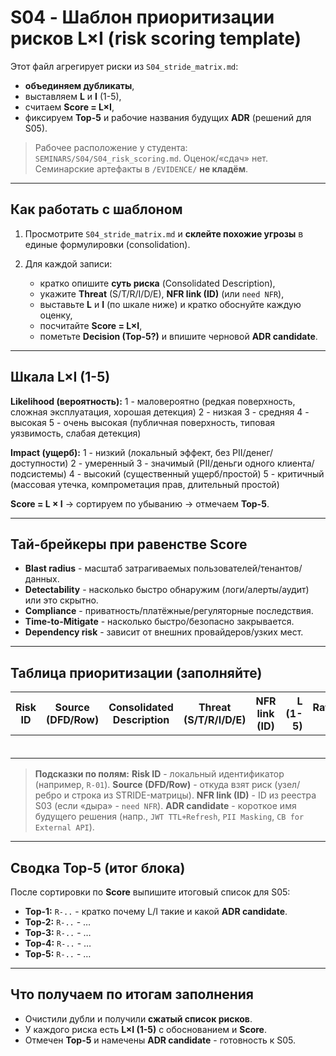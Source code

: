 # S04 - Шаблон приоритизации рисков L×I (risk scoring template)

Этот файл агрегирует риски из `S04_stride_matrix.md`:

* **объединяем дубликаты**,
* выставляем **L** и **I** (1-5),
* считаем **Score = L×I**,
* фиксируем **Top-5** и рабочие названия будущих **ADR** (решений для S05).

> Рабочее расположение у студента: `SEMINARS/S04/S04_risk_scoring.md`.
> Оценок/«сдач» нет. Семинарские артефакты в `/EVIDENCE/` **не кладём**.

---

## Как работать с шаблоном

1. Просмотрите `S04_stride_matrix.md` и **склейте похожие угрозы** в единые формулировки (consolidation).
2. Для каждой записи:

   * кратко опишите **суть риска** (Consolidated Description),
   * укажите **Threat** (S/T/R/I/D/E), **NFR link (ID)** (или `need NFR`),
   * выставьте **L** и **I** (по шкале ниже) и кратко обоснуйте каждую оценку,
   * посчитайте **Score = L×I**,
   * пометьте **Decision (Top-5?)** и впишите черновой **ADR candidate**.

---

## Шкала L×I (1-5)

**Likelihood (вероятность):**
1 - маловероятно (редкая поверхность, сложная эксплуатация, хорошая детекция)
2 - низкая
3 - средняя
4 - высокая
5 - очень высокая (публичная поверхность, типовая уязвимость, слабая детекция)

**Impact (ущерб):**
1 - низкий (локальный эффект, без PII/денег/доступности)
2 - умеренный
3 - значимый (PII/деньги одного клиента/подсистемы)
4 - высокий (существенный ущерб/простой)
5 - критичный (массовая утечка, компрометация прав, длительный простой)

**Score = L × I** → сортируем по убыванию → отмечаем **Top-5**.

---

## Тай-брейкеры при равенстве Score

* **Blast radius** - масштаб затрагиваемых пользователей/тенантов/данных.
* **Detectability** - насколько быстро обнаружим (логи/алерты/аудит) или это скрытно.
* **Compliance** - приватность/платёжные/регуляторные последствия.
* **Time-to-Mitigate** - насколько быстро/безопасно закрывается.
* **Dependency risk** - зависит от внешних провайдеров/узких мест.

---

## Таблица приоритизации (заполняйте)

| Risk ID | Source (DFD/Row) | Consolidated Description | Threat (S/T/R/I/D/E) | NFR link (ID) | L (1-5) | Rationale-L | I (1-5) | Rationale-I | **Score (=L×I)** | Decision (Top-5?) | ADR candidate |
| ------- | ---------------- | ------------------------ | -------------------- | ------------- | ------: | ----------- | ------: | ----------- | ---------------: | ----------------- | ------------- |
|         |                  |                          |                      |               |         |             |         |             |                  |                   |               |
|         |                  |                          |                      |               |         |             |         |             |                  |                   |               |
|         |                  |                          |                      |               |         |             |         |             |                  |                   |               |
|         |                  |                          |                      |               |         |             |         |             |                  |                   |               |
|         |                  |                          |                      |               |         |             |         |             |                  |                   |               |
|         |                  |                          |                      |               |         |             |         |             |                  |                   |               |

> **Подсказки по полям:**
> **Risk ID** - локальный идентификатор (например, `R-01`).
> **Source (DFD/Row)** - откуда взят риск (узел/ребро и строка из STRIDE-матрицы).
> **NFR link (ID)** - ID из реестра S03 (если «дыра» - `need NFR`).
> **ADR candidate** - короткое имя будущего решения (напр., `JWT TTL+Refresh`, `PII Masking`, `CB for External API`).

---

## Сводка Top-5 (итог блока)

После сортировки по **Score** выпишите итоговый список для S05:

* **Top-1:** `R-..` - кратко почему L/I такие и какой **ADR candidate**.
* **Top-2:** `R-..` - …
* **Top-3:** `R-..` - …
* **Top-4:** `R-..` - …
* **Top-5:** `R-..` - …

---

## Что получаем по итогам заполнения

* Очистили дубли и получили **сжатый список рисков**.
* У каждого риска есть **L×I (1-5)** с обоснованием и **Score**.
* Отмечен **Top-5** и намечены **ADR candidate** - готовность к S05.
